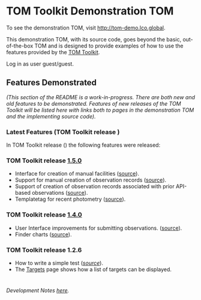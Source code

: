 # TOM Toolkit Demonstration TOM
To see the demonstration TOM, visit http://tom-demo.lco.global.

<!--- _(If you are interested in exploring a vanilla, unadorned, out-of-the-box TOM, visit http://tom-base.lco.global)._ --->

This demonstration TOM, with its source code, goes beyond the basic, out-of-the-box TOM and  is designed to provide
examples of how to use the features provided by the [TOM Toolkit](https://tom-toolkit.readthedocs.io/).

Log in as user guest/guest.


## Features Demonstrated
_(This section of the README is a work-in-progress. There are both new and old features
to be demonstrated. Features of new releases of the TOM Toolkit will be listed here with links
both to pages in the demonstration TOM and the implementing source code)._

### Latest Features (TOM Toolkit release _<insert-release-here>_)

In TOM Toolkit release (_<insert-release-here>_) the following features were released:
<!--- * The [Feature X](http://tom-demo.lco.global/) page shows _<something-about-feature-x>_. --->

### TOM Toolkit release [1.5.0](https://github.com/TOMToolkit/tom_base/releases/tag/1.5.0-alpha.1)
* Interface for creation of manual facilities ([source]()).
* Support for manual creation of observation records ([source]()).
* Support of creation of observation records associated with prior API-based observations ([source]()).
* Templatetag for recent photometry ([source]()). 


### TOM Toolkit release [1.4.0](https://github.com/TOMToolkit/tom_base/releases/tag/1.4.0)
* User Interface improvements for submitting observations. ([source]()).
* Finder charts ([source]()).


### TOM Toolkit release 1.2.6
* How to write a simple test ([_source_](https://github.com/LCOGT/tom-demo/blob/e7594737c068ce7b01f875aeaddbe7f575b4e755/tom_demo/tests/test.py#L5)).
* The [Targets](http://tom-demo.lco.global/targets/) page shows how a list of targets can be displayed.

#
_Development Notes [here](README-dev.md)._
